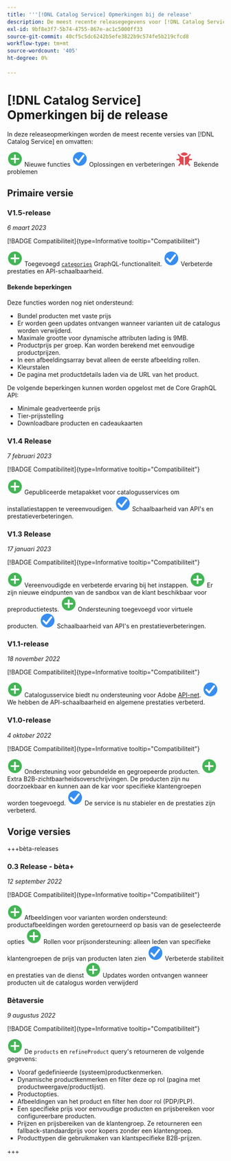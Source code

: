 ```yaml
---
title: '''[!DNL Catalog Service] Opmerkingen bij de release'
description: De meest recente releasegegevens voor [!DNL Catalog Service] voor Adobe Commerce.
exl-id: 9bf8e3f7-5b74-4755-867e-ac1c5000ff33
source-git-commit: 40cf5c5dc6242b5efe3822b9c574fe5b219cfcd8
workflow-type: tm+mt
source-wordcount: '405'
ht-degree: 0%

---
```


# [!DNL Catalog Service] Opmerkingen bij de release

In deze releaseopmerkingen worden de meest recente versies van [!DNL Catalog Service] en omvatten:

![Nieuw](../assets/new.svg) Nieuwe functies
![Repareren](../assets/fix.svg) Oplossingen en verbeteringen
![Bug](../assets/bug.svg) Bekende problemen

## Primaire versie

### V1.5-release

_6 maart 2023_

[!BADGE Compatibiliteit]{type=Informative tooltip="Compatibiliteit"}

![Nieuw](../assets/new.svg) Toegevoegd [`categories`](https://developer.adobe.com/commerce/webapi/graphql/schema/catalog-service/queries/categories/) GraphQL-functionaliteit.
![Repareren](../assets/fix.svg) Verbeterde prestaties en API-schaalbaarheid.

#### Bekende beperkingen

Deze functies worden nog niet ondersteund:

* Bundel producten met vaste prijs
* Er worden geen updates ontvangen wanneer varianten uit de catalogus worden verwijderd.
* Maximale grootte voor dynamische attributen lading is 9MB.
* Productprijs per groep. Kan worden berekend met eenvoudige productprijzen.
* In een afbeeldingsarray bevat alleen de eerste afbeelding rollen.
* Kleurstalen
* De pagina met productdetails laden via de URL van het product.

De volgende beperkingen kunnen worden opgelost met de Core GraphQL API:

* Minimale geadverteerde prijs
* Tier-prijsstelling
* Downloadbare producten en cadeaukaarten

### V1.4 Release

_7 februari 2023_

[!BADGE Compatibiliteit]{type=Informative tooltip="Compatibiliteit"}

![Nieuw](../assets/new.svg) Gepubliceerde metapakket voor catalogusservices om installatiestappen te vereenvoudigen.
![Repareren](../assets/fix.svg) Schaalbaarheid van API&#39;s en prestatieverbeteringen.

### V1.3 Release

_17 januari 2023_

[!BADGE Compatibiliteit]{type=Informative tooltip="Compatibiliteit"}

![Nieuw](../assets/new.svg) Vereenvoudigde en verbeterde ervaring bij het instappen.
![Nieuw](../assets/new.svg) Er zijn nieuwe eindpunten van de sandbox van de klant beschikbaar voor preproductietests.
![Nieuw](../assets/new.svg) Ondersteuning toegevoegd voor virtuele producten.
![Repareren](../assets/fix.svg) Schaalbaarheid van API&#39;s en prestatieverbeteringen.

### V1.1-release

_18 november 2022_

[!BADGE Compatibiliteit]{type=Informative tooltip="Compatibiliteit"}

![Nieuw](../assets/new.svg) Catalogusservice biedt nu ondersteuning voor Adobe [API-net](https://developer.adobe.com/graphql-mesh-gateway/).
![Repareren](../assets/fix.svg) We hebben de API-schaalbaarheid en algemene prestaties verbeterd.

### V1.0-release

_4 oktober 2022_

[!BADGE Compatibiliteit]{type=Informative tooltip="Compatibiliteit"}

![Nieuw](../assets/new.svg) Ondersteuning voor gebundelde en gegroepeerde producten.
![Nieuw](../assets/new.svg) Extra B2B-zichtbaarheidsoverschrijvingen. De producten zijn nu doorzoekbaar en kunnen aan de kar voor specifieke klantengroepen worden toegevoegd.
![Repareren](../assets/fix.svg) De service is nu stabieler en de prestaties zijn verbeterd.

## Vorige versies

+++bèta-releases

### 0.3 Release - bèta+

_12 september 2022_

[!BADGE Compatibiliteit]{type=Informative tooltip="Compatibiliteit"}

![Nieuw](../assets/new.svg) Afbeeldingen voor varianten worden ondersteund: productafbeeldingen worden geretourneerd op basis van de geselecteerde opties
![Nieuw](../assets/new.svg) Rollen voor prijsondersteuning: alleen leden van specifieke klantengroepen de prijs van producten laten zien
![Repareren](../assets/fix.svg) Verbeterde stabiliteit en prestaties van de dienst
![Nieuw](../assets/new.svg) Updates worden ontvangen wanneer producten uit de catalogus worden verwijderd

### Bètaversie

_9 augustus 2022_

[!BADGE Compatibiliteit]{type=Informative tooltip="Compatibiliteit"}

![Nieuw](../assets/new.svg) De `products` en `refineProduct` query&#39;s retourneren de volgende gegevens:

* Vooraf gedefinieerde (systeem)productkenmerken.
* Dynamische productkenmerken en filter deze op rol (pagina met productweergave/productlijst).
* Productopties.
* Afbeeldingen van het product en filter hen door rol (PDP/PLP).
* Een specifieke prijs voor eenvoudige producten en prijsbereiken voor configureerbare producten.
* Prijzen en prijsbereiken van de klantengroep. Ze retourneren een fallback-standaardprijs voor kopers zonder een klantengroep.
* Producttypen die gebruikmaken van klantspecifieke B2B-prijzen.

+++
